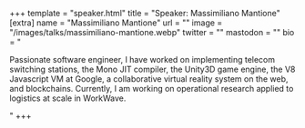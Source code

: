 +++
template = "speaker.html"
title = "Speaker: Massimiliano Mantione"
[extra]
  name = "Massimiliano Mantione"
  url = ""
  image = "/images/talks/massimiliano-mantione.webp"
  twitter = ""
  mastodon = ""
  bio = "<p>Passionate software engineer, I have worked on implementing telecom switching stations, the Mono JIT compiler, the Unity3D game engine, the V8 Javascript VM at Google, a collaborative virtual reality system on the web, and blockchains. Currently, I am working on operational research applied to logistics at scale in WorkWave.</p>"
+++
